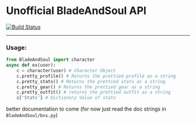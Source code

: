 # Unofficial BladeAndSoul API
[![Build Status](https://travis-ci.org/Fuzen-py/BladeAndSoulAPI.svg?branch=Development)](https://travis-ci.org/Fuzen-py/BladeAndSoulAPI)

---
### Usage:
```python
from BladeAndSoul import character
async def ex(user):
    c = character(user) # Character Object
    c.pretty_profile() # Returns the prettied profile as a string
    c.pretty_stats() # Returns the prettied stats as a string
    c.pretty_gear() # Returns the prettied gear as a string
    c.pretty_outfit() # returns the prettied outfit as a string
    c['Stats'] # Dictionary Value of stats
```
better documentation to come (for now just read the doc strings in ``BladeAndSoul/bns.py``)
